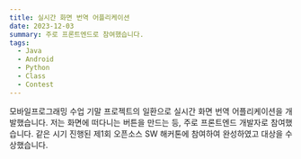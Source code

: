 ```yaml
---
title: 실시간 화면 번역 어플리케이션
date: 2023-12-03
summary: 주로 프론트엔드로 참여했습니다.
tags:
  - Java
  - Android
  - Python
  - Class
  - Contest
---
```

<div style="text-align: justify;">
모바일프로그래밍 수업 기말 프로젝트의 일환으로 실시간 화면 번역 어플리케이션을 개발했습니다. 저는 화면에 떠다니는 버튼을 만드는 등, 주로 프론트엔드 개발자로 참여했습니다.
같은 시기 진행된 제1회 오픈소스 SW 해커톤에 참여하여 완성하였고 대상을 수상했습니다.
</div>
<!-- more -->